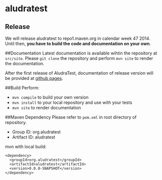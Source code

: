 aludratest
==========

## Release
We will release aludratest to repo1.maven.org in calendar week 47 2014. Until then, **you have to build the code and documentation on your own**.

##Documentation
Latest documentation is available wihtin the repository at `src/site`.
Please `git clone` the repository and perform `mvn site` to render the documentation.

After the first release of AludraTest, documentation of release version will be provided at [github pages](http://pages.github.io/AludraTest/aludratest).

##Build
Perform:
* `mvn compile` to build your own version
* `mvn install` to your local repository and use with your tests
* `mvn site` to render documentation
 
##Maven Dependency
Please refer to `pom.xml` in root directory of repository.
* Group ID: org.aludratest
*	Artifact ID: aludratest

mvn with local build:
```
<dependency>
  <groupId>org.aludratest</groupId>
  <artifactId>aludratest</artifactId>
  <version>0.0.0-SNAPSHOT</version>
</dependency>
```
